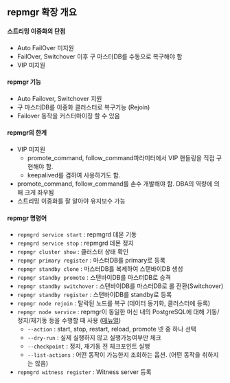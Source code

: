 ## repmgr 확장 개요
#### 스트리밍 이중화의 단점
- Auto FailOver 미지원
- FailOver, Switchover 이후 구 마스터DB를 수동으로 복구해야 함
- VIP 미지원

#### repmgr 기능
- Auto Failover, Switchover 지원
- 구 마스터DB를 이중화 클러스터로 복구기능 (Rejoin)
- Failover 동작을 커스터마이징 할 수 있음

#### repmgr의 한계
- VIP 미지원
  - promote_command, follow_command파라미터에서 VIP 핸들링을 직접 구현해야 함.
  - keepalived를 겸하여 사용하기도 함.
- promote_command, follow_command를 손수 개발해야 함. DBA의 역량에 의해 크게 좌우됨
- 스트리밍 이중화를 잘 알아야 유지보수 가능

#### repmgr 명령어
- `repmgrd service start` : repmgrd 데몬 기동
- `repmgrd service stop` : repmgrd 데몬 정지
- `repmgr cluster show` : 클러스터 상태 확인
- `repmgr primary register` : 마스터DB를 primary로 등록
- `repmgr standby clone` : 마스터DB를 복제하여 스탠바이DB 생성
- `repmgr standby promote` : 스탠바이DB를 마스터DB로 승격
- `repmgr standby switchover` : 스탠바이DB를 마스터DB로 롤 전환(Switchover)
- `repmgr standby register` : 스탠바이DB를 standby로 등록
- `repmgr node rejoin` : 탈락된 노드를 복구 (데이터 동기화, 클러스터에 등록)
- `repmgr node service` : repmgr이 동일한 머신 내의 PostgreSQL에 대해 기동/정지/재기동 등을 수행할 때 사용 ([매뉴얼](https://www.repmgr.org/docs/4.2/repmgr-node-service.html))
  - `--action` : start, stop, restart, reload, promote 넷 중 하나 선택
  - `--dry-run` : 실제 실행하지 않고 실행가능여부만 체크
  - `--checkpoint` : 정지, 재기동 전 체크포인트 실행
  - `--list-actions` : 어떤 동작이 가능한지 조회하는 옵션. (어떤 동작을 취하지는 않음)
- `repmgrd witness register` : Witness server 등록